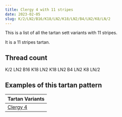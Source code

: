 ```yaml
---
title: Clergy 4 with 11 stripes
date: 2023-02-05
slug: K/2/LN2/B16/K18/LN2/K18/LN2/B4/LN2/K8/LN/2
---
```

This is a list of all the tartan sett variants with 11 stripes.

It is a 11 stripes tartan.


## Thread count
K/2 LN2 B16 K18 LN2 K18 LN2 B4 LN2 K8 LN/2

## Examples of this tartan pattern

| Tartan Variants |
|---------------|
| [Clergy 4](/variants/k/2/ln2/b16/k18/ln2/k18/ln2/b4/ln2/k8/ln/2-b304080-k000000-lne0e0e0)||
